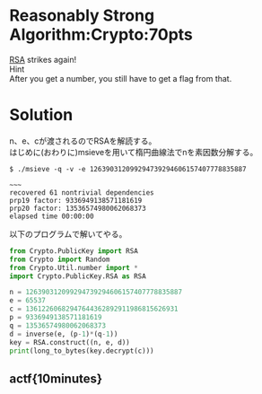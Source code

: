 # Reasonably Strong Algorithm:Crypto:70pts
[RSA](rsa.txt) strikes again!  
Hint  
After you get a number, you still have to get a flag from that.  

# Solution
n、e、cが渡されるのでRSAを解読する。  
はじめに(おわりに)msieveを用いて楕円曲線法でnを素因数分解する。  
```text:出力
$ ./msieve -q -v -e 126390312099294739294606157407778835887

~~~
recovered 61 nontrivial dependencies
prp19 factor: 9336949138571181619
prp20 factor: 13536574980062068373
elapsed time 00:00:00
```
以下のプログラムで解いてやる。  
```python:decrypt.py
from Crypto.PublicKey import RSA
from Crypto import Random
from Crypto.Util.number import *
import Crypto.PublicKey.RSA as RSA

n = 126390312099294739294606157407778835887
e = 65537
c = 13612260682947644362892911986815626931
p = 9336949138571181619
q = 13536574980062068373
d = inverse(e, (p-1)*(q-1))
key = RSA.construct((n, e, d))
print(long_to_bytes(key.decrypt(c)))
```

## actf{10minutes}
